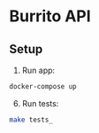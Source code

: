 # Burrito API

## Setup
1. Run app:
```bash
docker-compose up
```
6. Run tests:
```bash
make tests_
```
